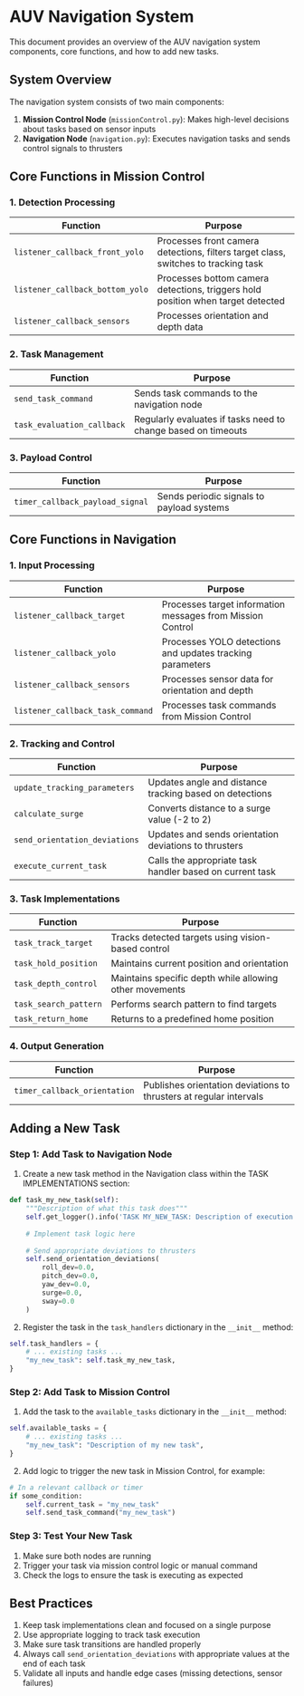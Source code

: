 # AUV Navigation System

This document provides an overview of the AUV navigation system components, core functions, and how to add new tasks.

## System Overview

The navigation system consists of two main components:

1. **Mission Control Node** (`missionControl.py`): Makes high-level decisions about tasks based on sensor inputs
2. **Navigation Node** (`navigation.py`): Executes navigation tasks and sends control signals to thrusters

## Core Functions in Mission Control

### 1. Detection Processing

| Function | Purpose |
|----------|---------|
| `listener_callback_front_yolo` | Processes front camera detections, filters target class, switches to tracking task |
| `listener_callback_bottom_yolo` | Processes bottom camera detections, triggers hold position when target detected |
| `listener_callback_sensors` | Processes orientation and depth data |

### 2. Task Management

| Function | Purpose |
|----------|---------|
| `send_task_command` | Sends task commands to the navigation node |
| `task_evaluation_callback` | Regularly evaluates if tasks need to change based on timeouts |

### 3. Payload Control

| Function | Purpose |
|----------|---------|
| `timer_callback_payload_signal` | Sends periodic signals to payload systems |

## Core Functions in Navigation

### 1. Input Processing

| Function | Purpose |
|----------|---------|
| `listener_callback_target` | Processes target information messages from Mission Control |
| `listener_callback_yolo` | Processes YOLO detections and updates tracking parameters |
| `listener_callback_sensors` | Processes sensor data for orientation and depth |
| `listener_callback_task_command` | Processes task commands from Mission Control |

### 2. Tracking and Control

| Function | Purpose |
|----------|---------|
| `update_tracking_parameters` | Updates angle and distance tracking based on detections |
| `calculate_surge` | Converts distance to a surge value (-2 to 2) |
| `send_orientation_deviations` | Updates and sends orientation deviations to thrusters |
| `execute_current_task` | Calls the appropriate task handler based on current task |

### 3. Task Implementations

| Function | Purpose |
|----------|---------|
| `task_track_target` | Tracks detected targets using vision-based control |
| `task_hold_position` | Maintains current position and orientation |
| `task_depth_control` | Maintains specific depth while allowing other movements |
| `task_search_pattern` | Performs search pattern to find targets |
| `task_return_home` | Returns to a predefined home position |

### 4. Output Generation

| Function | Purpose |
|----------|---------|
| `timer_callback_orientation` | Publishes orientation deviations to thrusters at regular intervals |

## Adding a New Task

### Step 1: Add Task to Navigation Node

1. Create a new task method in the Navigation class within the TASK IMPLEMENTATIONS section:

```python
def task_my_new_task(self):
    """Description of what this task does"""
    self.get_logger().info('TASK MY_NEW_TASK: Description of execution')
    
    # Implement task logic here
    
    # Send appropriate deviations to thrusters
    self.send_orientation_deviations(
        roll_dev=0.0,
        pitch_dev=0.0,
        yaw_dev=0.0,
        surge=0.0,
        sway=0.0
    )
```

2. Register the task in the `task_handlers` dictionary in the `__init__` method:

```python
self.task_handlers = {
    # ... existing tasks ...
    "my_new_task": self.task_my_new_task,
}
```

### Step 2: Add Task to Mission Control

1. Add the task to the `available_tasks` dictionary in the `__init__` method:

```python
self.available_tasks = {
    # ... existing tasks ...
    "my_new_task": "Description of my new task",
}
```

2. Add logic to trigger the new task in Mission Control, for example:

```python
# In a relevant callback or timer
if some_condition:
    self.current_task = "my_new_task"
    self.send_task_command("my_new_task")
```

### Step 3: Test Your New Task

1. Make sure both nodes are running
2. Trigger your task via mission control logic or manual command
3. Check the logs to ensure the task is executing as expected

## Best Practices

1. Keep task implementations clean and focused on a single purpose
2. Use appropriate logging to track task execution
3. Make sure task transitions are handled properly
4. Always call `send_orientation_deviations` with appropriate values at the end of each task
5. Validate all inputs and handle edge cases (missing detections, sensor failures) 